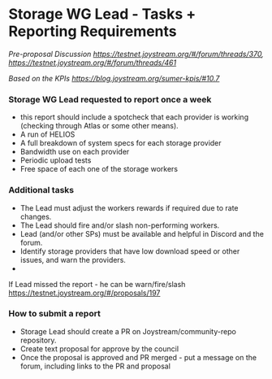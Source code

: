 # Storage WG Lead - Tasks + Reporting Requirements

*Pre-proposal Discussion https://testnet.joystream.org/#/forum/threads/370, https://testnet.joystream.org/#/forum/threads/461*

*Based on the KPIs https://blog.joystream.org/sumer-kpis/#10.7*

### Storage WG Lead requested to report once a week 
- this report should include a spotcheck that each provider is working (checking through Atlas or some other means).
- A run of HELIOS
- A full breakdown of system specs for each storage provider
- Bandwidth use on each provider
- Periodic upload tests
- Free space of each one of the storage workers

### Additional tasks

- The Lead must adjust the workers rewards if required due to rate changes.
- The Lead should fire and/or slash non-performing workers.
- Lead (and/or other SPs) must be available and helpful in Discord and the forum.
- Identify storage providers that have low download speed or other issues, and warn the providers.
- 

If Lead missed the report - he can be warn/fire/slash https://testnet.joystream.org/#/proposals/197

### How to submit a report

- Storage Lead should create a PR on Joystream/community-repo repository. 
- Create text proposal for approve by the council
- Once the proposal is approved and PR merged - put a message on the forum, including links to the PR and proposal
